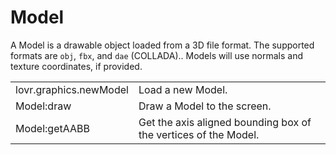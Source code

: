 <!--
category: reference
-->

Model
===

A Model is a drawable object loaded from a 3D file format.  The supported formats are `obj`, `fbx`,
and `dae` (COLLADA)..  Models will use normals and texture coordinates, if provided.

<table>
<tr>
  <td class="pre">lovr.graphics.newModel</td>
  <td>Load a new Model.</td>
</tr>

<tr>
  <td class="pre">Model:draw</td>
  <td>Draw a Model to the screen.</td>
</tr>

<tr>
  <td class="pre">Model:getAABB</td>
  <td>Get the axis aligned bounding box of the vertices of the Model.</td>
</tr>
</table>
